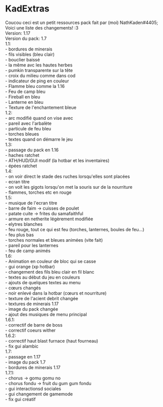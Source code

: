 # KadExtras    
Coucou ceci est un petit ressources pack fait par (moi) NathKaden#4405;    
Voici une liste des changements! :3    
Version: 1.17    
Version du pack: 1.7    
1.1:    
	- bordures de minerais    
	- fils visibles (bleu clair)    
	- bouclier baissé    
	- la même avc les hautes herbes    
	- pumkin transparente sur la tête    
	- croix du milieu comme dans cod    
	- indicateur de ping en couleur    
	- Flamme bleu comme la 1.16    
	- Feu de camp bleu    
	- Fireball en bleu    
	- Lanterne en bleu    
	- Texture de l'enchantement bleue    
1.2:    
	- arc modifié quand on vise avec    
	- pareil avec l'arbalète    
	- particule de feu bleu    
	- torches bleues    
	- textes quand on démarre le jeu    
1.3:    
	- passage du pack en 1.16    
	- haches ratchet    
	- ATH/HUD/GUI modif (la hotbar et les inventaires)    
	- épées ratchet    
1.4:    
	- on voir direct le stade des ruches lorsqu'elles sont placées    
	- ecran titre    
	- on voit les gigots lorsqu'on met la souris sur de la nourriture    
	- flammes, torches etc en rouge    
1.5:    
	- musique de l'ecran titre    
	- barre de faim -> cuisses de poulet    
	- patate cuite -> frites du samafaithful    
	- armure en netherite légèrement modifiée    
	- elytres blanches    
	- feu rouge, tout ce qui est feu (torches, lanternes, boules de feu...)    
	- feu plus bas    
	- torches normales et bleues animées (vite fait)    
	- pareil pour les lanternes    
	- feu de camp animés    
1.6:    
	- Animation en couleur de bloc qui se casse    
	- gui orange (xp hotbar)    
	- changement des fils bleu clair en fil blanc    
	- textes au début du jeu en couleurs    
	- ajouts de quelques textes au menu    
	- cœurs changés    
	- noir enlevé dans la hotbar (cœurs et nourriture)    
	- texture de l'acient debrit changée    
	- textures de minerais 1.17    
	- image du pack changée    
	- ajout des musiques de menu principal    
1.6.1:    
	- correctif de barre de boss    
	- correctif coeurs wither    
1.6.2:    
	- correctif haut blast furnace (haut fourneau)    
	- fix gui alambic    
1.7:    
	- passage en 1.17    
	- image du pack 1.7    
	- bordures de minerais 1.17    
1.7.1:    
	- chorus -> gomu gomu no    
	- chorus fondu -> fruit du gum gum fondu    
	- gui interactionsd sociales    
	- gui changement de gamemode    
	- fix gui créatif    
